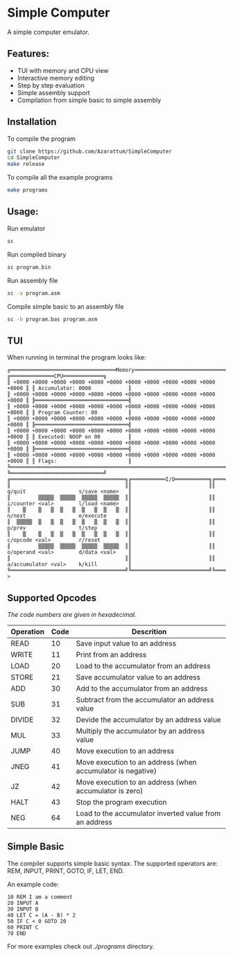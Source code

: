# Simple Computer
A simple computer emulator.

## Features:
  - TUI with memory and CPU view
  - Interactive memory editing
  - Step by step evaluation
  - Simple assembly support
  - Compilation from simple basic to simple assembly

## Installation
To compile the program
```sh
git clone https://github.com/Azarattum/SimpleComputer
cd SimpleComputer
make release
```
To compile all the example programs
```sh
make programs
```

## Usage:
Run emulator
```sh
sc
```

Run compiled binary
```sh
sc program.bin
```

Run assembly file
```sh
sc -a program.asm
```

Compile simple basic to an assembly file
```sh
sc -b program.bas program.asm
```

## TUI
When running in terminal the program looks like:
```
╔══════════════════════════════════Memory═════════════════════════════════╗ ╔══════════════CPU═════════════╗
║ +0000 +0000 +0000 +0000 +0000 +0000 +0000 +0000 +0000 +0000 +0000 +0000 ║ ║ Accumulator: 0000            ║
║ +0000 +0000 +0000 +0000 +0000 +0000 +0000 +0000 +0000 +0000 +0000 +0000 ║ ╠══════════════════════════════╣
║ +0000 +0000 +0000 +0000 +0000 +0000 +0000 +0000 +0000 +0000 +0000 +0000 ║ ║ Program Counter: 00          ║
║ +0000 +0000 +0000 +0000 +0000 +0000 +0000 +0000 +0000 +0000 +0000 +0000 ║ ╠══════════════════════════════╣
║ +0000 +0000 +0000 +0000 +0000 +0000 +0000 +0000 +0000 +0000 +0000 +0000 ║ ║ Executed: NOOP on 00         ║
║ +0000 +0000 +0000 +0000 +0000 +0000 +0000 +0000 +0000 +0000 +0000 +0000 ║ ╠══════════════════════════════╣
║ +0000 +0000 +0000 +0000 +0000 +0000 +0000 +0000 +0000 +0000 +0000 +0000 ║ ║ Flags:                       ║
╚═════════════════════════════════════════════════════════════════════════╝ ╚══════════════════════════════╝
╔═════════════════════════════════════╗╔═══════════I/O═══════════╗╔══════════════════Help══════════════════╗
║                                     ║║                         ║║ q/quit                 s/save <name>   ║
║         ▒▒▒▒▒  ▒▒▒▒▒  ▒▒▒▒▒  ▒▒▒▒▒  ║║                         ║║ i/counter <val>        l/load <name>   ║
║    ▒    ▒   ▒  ▒   ▒  ▒   ▒  ▒   ▒  ║║                         ║║ n/next                 e/execute       ║
║  ▒▒▒▒▒  ▒   ▒  ▒   ▒  ▒   ▒  ▒   ▒  ║║                         ║║ p/prev                 t/step          ║
║    ▒    ▒   ▒  ▒   ▒  ▒   ▒  ▒   ▒  ║║                         ║║ c/opcode <val>         r/reset         ║
║         ▒▒▒▒▒  ▒▒▒▒▒  ▒▒▒▒▒  ▒▒▒▒▒  ║║                         ║║ o/operand <val>        d/data <val>    ║
║                                     ║║                         ║║ a/accumulator <val>    k/kill          ║
╚═════════════════════════════════════╝╚═════════════════════════╝╚════════════════════════════════════════╝
> 
```

## Supported Opcodes
*The code numbers are given in hexadecimal.*

| Operation | Code | Descrition                                                  |
| --------- | ---- | ----------------------------------------------------------- |
| READ      | 10   | Save input value to an address                              |
| WRITE     | 11   | Print from an address                                       |
| LOAD      | 20   | Load to the accumulator from an address                     |
| STORE     | 21   | Save accumulator value to an address                        |
| ADD       | 30   | Add to the accumulator from an address                      |
| SUB       | 31   | Subtract from the accumulator an address value              |
| DIVIDE    | 32   | Devide the accumulator by an address value                  |
| MUL       | 33   | Multiply the accumulator by an address value                |
| JUMP      | 40   | Move execution to an address                                |
| JNEG      | 41   | Move execution to an address (when accumulator is negative) |
| JZ        | 42   | Move execution to an address (when accumulator is zero)     |
| HALT      | 43   | Stop the program execution                                  |
| NEG       | 64   | Load to the accumulator inverted value from an address      |

## Simple Basic
The compiler supports simple basic syntax. The supported operators are: REM, INPUT, PRINT, GOTO, IF, LET, END.

An example code:
```bas
10 REM I am a comment
20 INPUT A
30 INPUT B
40 LET C = (A - B) * 2
50 IF C < 0 GOTO 20
60 PRINT C
70 END
```

For more examples check out *./programs* directory.